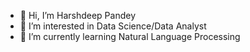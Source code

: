 - 👋 Hi, I’m Harshdeep Pandey
- 👀 I’m interested in Data Science/Data Analyst
- 🌱 I’m currently learning Natural Language Processing

<!---
PandeyJI07/PandeyJI07 is a ✨ special ✨ repository because its `README.md` (this file) appears on your GitHub profile.
You can click the Preview link to take a look at your changes.
--->
